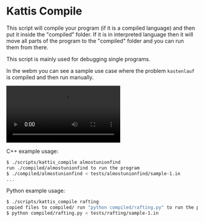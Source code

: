 # Kattis Compile

This script will compile your program (if it is a compiled language)
and then put it inside the "compiled" folder. If it is in interpreted
language then it will move all parts of the program to the "compiled"
folder and you can run them from there.

This script is mainly used for debugging single programs.

In the webm you can see a sample use case where the problem
`kastenlauf` is compiled and then run manually.

![Kattis Compile running example](./img/compile.webm)

C++ example usage:

```bash
$ ./scripts/kattis_compile almostunionfind
run ./compiled/almostunionfind to run the program
$ ./compiled/almostunionfind < tests/almostunionfind/sample-1.in
...
```

Python example usage:

```bash
$ ./scripts/kattis_compile rafting
copied files to compiled/ run "python compiled/rafting.py" to run the program
$ python compiled/rafting.py < tests/rafting/sample-1.in
```

